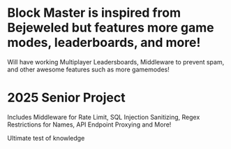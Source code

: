 # Block Master is inspired from Bejeweled but features more game modes, leaderboards, and more!

Will have working Multiplayer Leadersboards, Middleware to prevent spam, and other awesome features such as more gamemodes!

# 2025 Senior Project

Includes Middleware for Rate Limit, SQL Injection Sanitizing, Regex Restrictions for Names, API Endpoint Proxying and More!

Ultimate test of knowledge